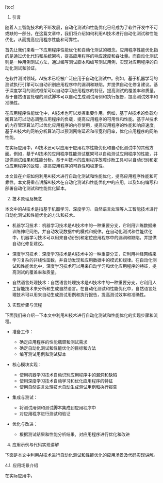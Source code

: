 
[toc]                    
                
                
1. 引言

随着人工智能技术的不断发展，自动化测试和性能优化已经成为了软件开发中不可或缺的一部分。在这篇文章中，我们将介绍如何利用AI技术进行自动化测试和性能优化，从而提高应用程序性能和可靠性。

首先让我们来看一下应用程序性能优化和自动化测试的概念。应用程序性能优化指的是通过优化代码和系统架构，提高应用程序的响应速度和吞吐量。而自动化测试则是一种用例测试方法，通过编写测试脚本和编写测试用例，实现对应用程序的自动化测试和验证。

在软件测试领域，AI技术已经被广泛应用于自动化测试中。例如，基于机器学习的测试执行引擎可以自动识别应用程序中的漏洞和缺陷，并提供自动化修复建议。基于深度学习的测试框架可以自动学习应用程序的特征，提高测试的覆盖率和质量。基于自然语言处理的测试脚本可以自动生成测试用例和执行报告，提高测试效率和准确性。

在应用程序性能优化中，AI技术也可以发挥重要作用。例如，基于AI技术的负载均衡算法可以动态调整应用程序的负载，提高应用程序的可用性和性能。基于AI技术的内存管理算法可以优化应用程序的内存使用，提高应用程序的性能和响应速度。基于AI技术的网络分析算法可以预测网络延迟和带宽利用率，优化应用程序的网络性能。

在实际应用中，AI技术还可以应用于应用程序性能优化和自动化测试中的其他方面。例如，基于AI技术的应用程序性能测试框架可以自动测试应用程序的性能，并提供测试结果和性能分析。基于AI技术的应用程序故障诊断工具可以自动识别和定位应用程序的故障，提高应用程序的可靠性和稳定性。

本文旨在介绍如何利用AI技术进行自动化测试和性能优化，提高应用程序性能和可靠性。本文将重点讲解AI技术在自动化测试和性能优化中的应用，以及如何编写和部署自动化测试和性能优化脚本。

2. 技术原理及概念

本文中的AI技术是指基于机器学习、深度学习、自然语言处理等人工智能技术进行自动化测试和性能优化的方法和技术。

- 机器学习技术：机器学习技术是AI技术中的一种重要分支，它利用训练数据来训练神经网络，并自动发现数据中的模式和规律。在自动化测试和性能优化中，机器学习技术可以用来自动识别和定位应用程序中的漏洞和缺陷，并提供自动化修复建议。

- 深度学习技术：深度学习技术是AI技术中的一种重要分支，它利用神经网络来学习复杂的非线性函数，并自动发现和应用数据中的模式和规律。在自动化测试和性能优化中，深度学习技术可以用来自动学习和优化应用程序的特征，提高测试的覆盖率和质量。

- 自然语言处理技术：自然语言处理技术是AI技术中的一种重要分支，它利用人工智能技术来分析和生成自然语言。在自动化测试和性能优化中，自然语言处理技术可以用来自动生成测试用例和执行报告，提高测试效率和准确性。

3. 实现步骤与流程

下面我们来介绍一下本文中利用AI技术进行自动化测试和性能优化的实现步骤和流程。

- 准备工作：
   - 确定应用程序的性能瓶颈和测试需求
   - 确定自动化测试和性能优化的目标和方法
   - 编写测试用例和测试脚本

- 核心模块实现：
   - 使用机器学习技术自动识别应用程序中的漏洞和缺陷
   - 使用深度学习技术自动学习和优化应用程序的特征
   - 使用自然语言处理技术自动生成测试用例和执行报告

- 集成与测试：
   - 将测试用例和测试脚本集成到应用程序中
   - 对应用程序进行测试和验证

- 优化与改进：
   - 根据测试结果和性能分析结果，对应用程序进行优化和改进

4. 应用示例与代码实现讲解

下面是本文中利用AI技术进行自动化测试和性能优化的应用场景及代码实现讲解。

4.1. 应用场景介绍

在实际应用中，

